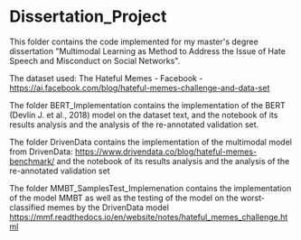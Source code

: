 # Dissertation_Project

This folder contains the code implemented for my master's degree dissertation "Multimodal Learning as Method to Address the Issue of Hate Speech and Misconduct on Social
Networks". 

 The dataset used: The Hateful Memes - Facebook - https://ai.facebook.com/blog/hateful-memes-challenge-and-data-set
 
 The folder BERT_Implementation contains the implementation of the BERT (Devlin J. et al., 2018) model on the dataset text, 
 and the notebook of its results analysis and the analysis of the re-annotated validation set.
 
 The folder DrivenData contains the implementation of the multimodal model from DrivenData: https://www.drivendata.co/blog/hateful-memes-benchmark/
 and the notebook of its results analysis and the analysis of the re-annotated validation set

The folder MMBT_SamplesTest_Implemenation contains the implementation of the model MMBT as well as the testing of the model on the worst-classified memes by the DrivenData model
https://mmf.readthedocs.io/en/website/notes/hateful_memes_challenge.html
